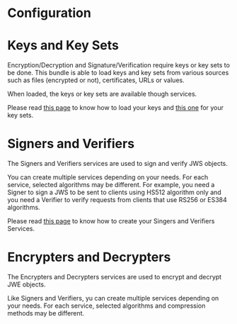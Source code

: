 Configuration
=============

# Keys and Key Sets

Encryption/Decryption and Signature/Verification require keys or key sets to be done.
This bundle is able to load keys and key sets from various sources such as files (encrypted or not), certificates, URLs or values.

When loaded, the keys or key sets are available though services.

Please read [this page](config/keys.md) to know how to load your keys and [this one](config/key_sets.md) for your key sets.

# Signers and Verifiers

The Signers and Verifiers services are used to sign and verify JWS objects.

You can create multiple services depending on your needs. For each service, selected algorithms may be different.
For example, you need a Signer to sign a JWS to be sent to clients using HS512 algorithm only and you need a Verifier
to verify requests from clients that use RS256 or ES384 algorithms.

Please read [this page](config/signers_and_verifiers.md) to know how to create your Singers and Verifiers Services.

# Encrypters and Decrypters

The Encrypters and Decrypters services are used to encrypt and decrypt JWE objects.

Like Signers and Verifiers, yu can create multiple services depending on your needs.
For each service, selected algorithms and compression methods may be different.
